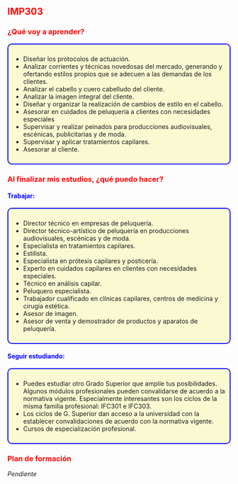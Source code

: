 <style>
h3, h2 {
  color: red;
}
h4 {
  color: blue;
}
.marco {
  padding: 10px;
  border: 2px solid blue;
  border-radius: 10px;
  background-color: lightgoldenrodyellow;
}
</style>
## IMP303
### ¿Qué voy a aprender?

<div class="marco">

  - Diseñar los protocolos de actuación.
  - Analizar corrientes y técnicas novedosas del mercado, generando y ofertando estilos propios que se adecuen a las demandas de los clientes.
  - Analizar el cabello y cuero cabelludo del cliente.
  - Analizar la imagen integral del cliente.
  - Diseñar y organizar la realización de cambios de estilo en el cabello.
  - Asesorar en cuidados de peluquería a clientes con necesidades especiales
  - Supervisar y realizar peinados para producciones audiovisuales, escénicas, publicitarias y de moda.
  - Supervisar y aplicar tratamientos capilares.
  - Asesorar al cliente.

</div>

### Al finalizar mis estudios, ¿qué puedo hacer?

#### Trabajar:

<div class="marco">

  - Director técnico en empresas de peluquería.
  - Director técnico-artístico de peluquería en producciones audiovisuales, escénicas y de moda.
  - Especialista en tratamientos capilares.
  - Estilista.
  - Especialista en prótesis capilares y posticería.
  - Experto en cuidados capilares en clientes con necesidades especiales.
  - Técnico en análisis capilar.
  - Peluquero especialista.
  - Trabajador cualificado en clínicas capilares, centros de medicina y cirugía estética.
  - Asesor de imagen.
  - Asesor de venta y demostrador de productos y aparatos de peluquería.

</div>

#### Seguir estudiando:

<div class="marco">

  - Puedes estudiar otro Grado Superior que amplíe tus posibilidades. Algunos módulos profesionales pueden convalidarse de acuerdo a la normativa vigente. Especialmente interesantes son los ciclos de la misma familia profesional: IFC301 e IFC303.
  - Los ciclos de G. Superior dan acceso a la universidad con la establecer convalidaciones de acuerdo con la normativa vigente.
  - Cursos de especialización profesional.

</div>

### Plan de formación

_Pendiente_
